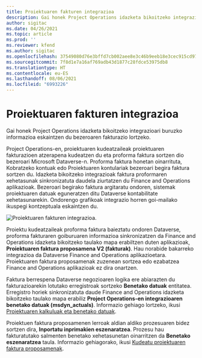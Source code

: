 ```yaml
---
title: Proiektuaren fakturen integrazioa
description: Gai honek Project Operations idazketa bikoitzeko integrazioari buruzko informazioa eskaintzen du bezeroaren fakturazio lortzeko.
author: sigitac
ms.date: 04/26/2021
ms.topic: article
ms.prod: ''
ms.reviewer: kfend
ms.author: sigitac
ms.openlocfilehash: 37549080d76e3bffd7cb002aee8e3c46b9eeb18e3cec915cd971881b69747534
ms.sourcegitcommit: 7f8d1e7a16af769adb43d1877c28fdce53975db8
ms.translationtype: HT
ms.contentlocale: eu-ES
ms.lasthandoff: 08/06/2021
ms.locfileid: "6993226"
---
```

# <a name="project-invoice-integration"></a>Proiektuaren fakturen integrazioa

Gai honek Project Operations idazketa bikoitzeko integrazioari buruzko informazioa eskaintzen du bezeroaren fakturazio lortzeko.

Project Operations-en, proiektuaren kudeatzaileak proiektuaren fakturazioen atzerapena kudeatzen du eta proforma faktura sortzen dio bezeroari Microsoft Dataverse-n. Proforma faktura honetan oinarrituta, Kobratzeko kontuak edo Proiektuaren kontulariak bezeroari begira faktura sortzen du. Idazketa bikoitzeko integrazioak faktura proformaren xehetasunak sinkronizatuta daudela ziurtatzen du Finance and Operations aplikazioak. Bezeroari begirako faktura argitaratu ondoren, sistemak proiektuaren datuak eguneratzen ditu Dataverse kontabilitate xehetasunarekin. Ondorengo grafikoak integrazio horren goi-mailako ikuspegi kontzeptuala eskaintzen du.

   ![Proiektuaren fakturen integrazioa.](./media/DW5Invoicing.png)

Proiektu kudeatzaileak proforma faktura baieztatu ondoren Dataverse, proforma fakturaren goiburuaren informazioa sinkronizatzen da Finance and Operations idazketa bikoitzeko taulako mapa erabiltzen duten aplikazioak, **Proiektuaren faktura proposamena V2 (fakturak)**. Hau norabide bakarreko integrazioa da Dataverse Finance and Operations aplikazioetara. Proiektuaren faktura proposamenak zuzenean sortzea edo ezabatzea Finance and Operations aplikazioak ez dira onartzen.

Faktura berrespena Dataverse negozioaren logika ere abiarazten du fakturazioarekin lotutako erregistroak sortzeko **Benetako datuak** entitatea. Erregistro horiek sinkronizatuta daude Finance and Operations idazketa bikoitzeko taulako mapa erabiliz **Project Operations-en integrazioaren benetako datuak (msdyn\_actuals)**. Informazio gehiago lortzeko, ikusi [Proiektuaren kalkuluak eta benetako datuak](resource-dual-write-estimates-actuals.md). 

Proiektuen faktura proposamenen lerroak aldian aldiko prozesuaren bidez sortzen dira, **Inportatu inprimakien eszenaratzea**. Prozesu hau fakturatutako salmenten benetako xehetasunetan oinarritzen da **Benetako eszenaratzea** taula. Informazio gehiagorako, ikusi [Kudeatu proiektuaren faktura proposamenak](../invoicing/format-update-project-invoice-proposals.md#create-project-invoice-proposals). 
